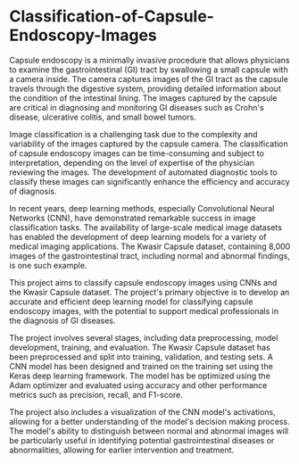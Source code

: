 # Classification-of-Capsule-Endoscopy-Images
<p>Capsule endoscopy is a minimally invasive procedure that allows 
physicians to examine the gastrointestinal (GI) tract by swallowing a 
small capsule with a camera inside. The camera captures images of the GI 
tract as the capsule travels through the digestive system, providing 
detailed information about the condition of the intestinal lining. The 
images captured by the capsule are critical in diagnosing and monitoring 
GI diseases such as Crohn's disease, ulcerative colitis, and small bowel 
tumors.</p>
<p>Image classification is a challenging task due to the complexity and 
variability of the images captured by the capsule camera. The 
classification of capsule endoscopy images can be time-consuming and 
subject to interpretation, depending on the level of expertise of the 
physician reviewing the images. The development of automated 
diagnostic tools to classify these images can significantly enhance the 
efficiency and accuracy of diagnosis.</p>
<p>In recent years, deep learning methods, especially Convolutional Neural 
Networks (CNN), have demonstrated remarkable success in image 
classification tasks. The availability of large-scale medical image datasets 
has enabled the development of deep learning models for a variety of 
medical imaging applications. The Kwasir Capsule dataset, containing 
8,000 images of the gastrointestinal tract, including normal and abnormal 
findings, is one such example.</p>

<p>This project aims to classify capsule endoscopy images using CNNs and 
the Kwasir Capsule dataset. The project's primary objective is to develop 
an accurate and efficient deep learning model for classifying capsule 
endoscopy images, with the potential to support medical professionals in 
the diagnosis of GI diseases.</p>
<p>The project involves several stages, including data preprocessing, 
model development, training, and evaluation. The Kwasir Capsule dataset 
has been preprocessed and split into training, validation, and testing sets. A 
CNN model has been designed and trained on the training set using the 
Keras deep learning framework. The model has be optimized using the 
Adam optimizer and evaluated using accuracy and other performance 
metrics such as precision, recall, and F1-score.</p>
<p>The project also includes a visualization of the CNN model's 
activations, allowing for a better understanding of the model's decision making process. The model's ability to distinguish between normal and 
abnormal images will be particularly useful in identifying potential 
gastrointestinal diseases or abnormalities, allowing for earlier 
intervention and treatment.</p>


